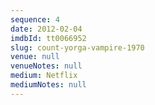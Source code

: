 ```yaml
---
sequence: 4
date: 2012-02-04
imdbId: tt0066952
slug: count-yorga-vampire-1970
venue: null
venueNotes: null
medium: Netflix
mediumNotes: null
---
```


